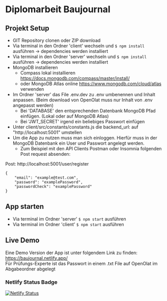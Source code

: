 # Diplomarbeit Baujournal

## Projekt Setup
- GIT Repository clonen oder ZIP download
- Via terminal in den Ordner 'client' wechseln und `$ npm install` ausführen -> dependencies werden installiert
- Via terminal in den Ordner 'server' wechseln und `$ npm install` ausführen -> dependencies werden installiert
- MongoDB installieren 
    - Compass lokal installieren https://docs.mongodb.com/compass/master/install/ 
    - oder MongoDB Atlas online https://www.mongodb.com/cloud/atlas verwenden
- Im Ordner 'server' das File .env.dev zu .env umbenennen und Inhalt anpassen. 
  (Beim download von OpenOlat muss nur Inhalt von .env angepasst werden)
    - Bei 'DATABASE' den entsprechenden Datenbank MongoDB Pfad einfügen. (Lokal oder auf MongoDB Atlas)
    - Bei 'JWT_SECRET' irgend ein beliebiges Passwort einfügen
- Unter client/src/constants/constants.js die backend_url: auf "http://localhost:5001" umstellen
- Um die App zu nutzen muss man sich einloggen. Hierfür muss in der MongoDB Datenbank ein User und Passwort angelegt werden. 
    - Zum Beispiel mit den API Clients Postman oder Insomnia folgenden Post request absenden:

Post: http://localhost:5001/user/register <br />
```
{
    "email": "example@test.com",
    "password": "examplePassword",
    "passwordCheck": "examplePassword"
}
```

## App starten
- Via terminal im Ordner 'server' `$ npm start` ausführen
- Via terminal im Ordner 'client' `$ npm start` ausführen


## Live Demo
Eine Demo Version der App ist unter folgendem Link zu finden:<br />
https://baujournal.netlify.app/<br />
Für Prüfungs-Experte ist das Passwort in einem .txt File auf OpenOlat im Abgabeordner abgelegt


### Netlify Status Badge
[![Netlify Status](https://api.netlify.com/api/v1/badges/6148a39c-fc5d-45d8-baa4-b77a6396a173/deploy-status)](https://app.netlify.com/sites/baujournal/deploys)

